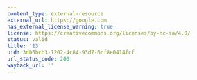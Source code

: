 ```yaml
---
content_type: external-resource
external_url: https://google.com
has_external_license_warning: true
license: https://creativecommons.org/licenses/by-nc-sa/4.0/
status: valid
title: '13'
uid: 3db5bcb3-1202-4c84-93d7-6cf8e0414fcf
url_status_code: 200
wayback_url: ''
---
```

